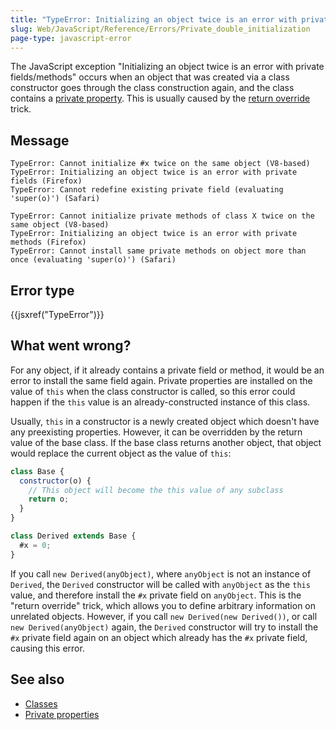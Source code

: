 ```yaml
---
title: "TypeError: Initializing an object twice is an error with private fields/methods"
slug: Web/JavaScript/Reference/Errors/Private_double_initialization
page-type: javascript-error
---
```




The JavaScript exception "Initializing an object twice is an error with private fields/methods" occurs when an object that was created via a class constructor goes through the class construction again, and the class contains a [private property](/Web/JavaScript/Reference/Classes/Private_properties). This is usually caused by the [return override](/Web/JavaScript/Reference/Classes/Private_properties#returning_overriding_object) trick.

## Message

```plain
TypeError: Cannot initialize #x twice on the same object (V8-based)
TypeError: Initializing an object twice is an error with private fields (Firefox)
TypeError: Cannot redefine existing private field (evaluating 'super(o)') (Safari)

TypeError: Cannot initialize private methods of class X twice on the same object (V8-based)
TypeError: Initializing an object twice is an error with private methods (Firefox)
TypeError: Cannot install same private methods on object more than once (evaluating 'super(o)') (Safari)
```

## Error type

{{jsxref("TypeError")}}

## What went wrong?

For any object, if it already contains a private field or method, it would be an error to install the same field again. Private properties are installed on the value of `this` when the class constructor is called, so this error could happen if the `this` value is an already-constructed instance of this class.

Usually, `this` in a constructor is a newly created object which doesn't have any preexisting properties. However, it can be overridden by the return value of the base class. If the base class returns another object, that object would replace the current object as the value of `this`:

```js
class Base {
  constructor(o) {
    // This object will become the this value of any subclass
    return o;
  }
}

class Derived extends Base {
  #x = 0;
}
```

If you call `new Derived(anyObject)`, where `anyObject` is not an instance of `Derived`, the `Derived` constructor will be called with `anyObject` as the `this` value, and therefore install the `#x` private field on `anyObject`. This is the "return override" trick, which allows you to define arbitrary information on unrelated objects. However, if you call `new Derived(new Derived())`, or call `new Derived(anyObject)` again, the `Derived` constructor will try to install the `#x` private field again on an object which already has the `#x` private field, causing this error.

## See also

- [Classes](/Web/JavaScript/Reference/Classes)
- [Private properties](/Web/JavaScript/Reference/Classes/Private_properties)
